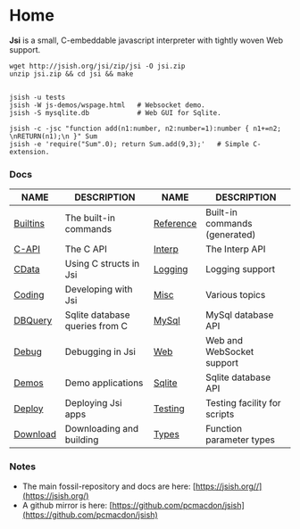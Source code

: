 Home
=====
<div id="sectmenu"></div>

**Jsi** is a small, C-embeddable javascript interpreter with tightly woven Web support.

    wget http://jsish.org/jsi/zip/jsi -O jsi.zip 
    unzip jsi.zip && cd jsi && make


    jsish -u tests
    jsish -W js-demos/wspage.html   # Websocket demo.
    jsish -S mysqlite.db            # Web GUI for Sqlite.
    
    jsish -c -jsc "function add(n1:number, n2:number=1):number { n1+=n2; \nRETURN(n1);\n }" Sum 
    jsish -e 'require("Sum".0); return Sum.add(9,3);'   # Simple C-extension.

### Docs

| NAME                      | DESCRIPTION                    | NAME                      | DESCRIPTION                    |
|---------------------------|--------------------------------|---------------------------|--------------------------------|
| [Builtins](Builtins.md)   | The built-in commands          | [Reference](Reference.md) | Built-in commands (generated)  |
| [C-API](C-API.md)         | The C API                      | [Interp](Interp.md)       | The Interp API                 |
| [CData](CData.md)         | Using C structs in Jsi         | [Logging](Logging.md)     | Logging support                |
| [Coding](Coding.md)       | Developing with Jsi            | [Misc](Misc.md)           | Various topics                 |
| [DBQuery](DBQuery.md)     | Sqlite database queries from C | [MySql](MySql.md)         | MySql database API             |
| [Debug](Debug.md)         | Debugging in Jsi               | [Web](Web.md)             | Web and WebSocket support      |
| [Demos](Demos.md)         | Demo applications              | [Sqlite](Sqlite.md)       | Sqlite database API            |
| [Deploy](Deploy.md)       | Deploying Jsi apps             | [Testing](Testing.md)     | Testing facility for scripts   |
| [Download](Download.md)   | Downloading and building       | [Types](Types.md)         | Function parameter types       |

### Notes  

 - The main fossil-repository and docs are here: [https://jsish.org//](https://jsish.org/)
 - A github mirror is here: [https://github.com/pcmacdon/jsish](https://github.com/pcmacdon/jsish)
 
 

